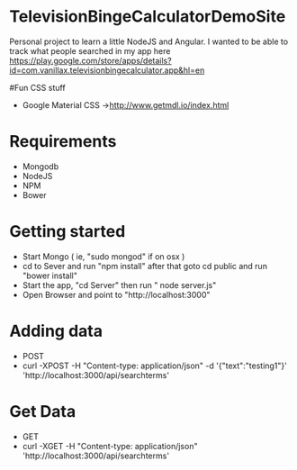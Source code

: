 # TelevisionBingeCalculatorDemoSite
Personal project to learn a little NodeJS and Angular. I wanted to be able to track what people searched in my app here https://play.google.com/store/apps/details?id=com.vanillax.televisionbingecalculator.app&hl=en

#Fun CSS stuff
* Google Material CSS ->http://www.getmdl.io/index.html

# Requirements
* Mongodb
* NodeJS
* NPM
* Bower

# Getting started
* Start Mongo ( ie, "sudo mongod" if on osx )
* cd to Sever and run "npm install" after that goto cd public and run "bower install"
* Start the app, "cd Server" then run " node server.js"
* Open Browser and point to "http://localhost:3000"

# Adding data
* POST
* curl -XPOST -H "Content-type: application/json" -d '{"text":"testing1"}' 'http://localhost:3000/api/searchterms'

# Get Data
* GET
* curl -XGET -H "Content-type: application/json" 'http://localhost:3000/api/searchterms'
